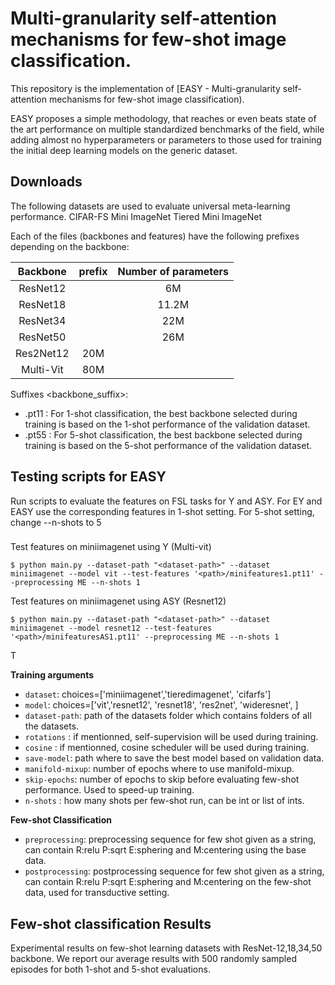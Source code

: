 #  Multi-granularity self-attention mechanisms for few-shot image classification.
This repository is the implementation of [EASY - Multi-granularity self-attention mechanisms for few-shot image classification).

EASY proposes a simple methodology, that reaches or even beats state of the art performance on multiple standardized benchmarks of the field, while adding almost no hyperparameters or parameters to those used for training the initial deep learning models on the generic dataset.

## Downloads 
The following datasets are used to evaluate universal meta-learning performance.
CIFAR-FS
Mini ImageNet
Tiered Mini ImageNet


Each of the files (backbones and features) have the following prefixes depending on the backbone: 

|  Backbone  | prefix | Number of parameters |  
|:--------:|:------------:|:------------:|
| ResNet12 | | 6M|
| ResNet18 | |11.2M|
| ResNet34 | |22M |
| ResNet50||26M |
| Res2Net12 | 20M|
| Multi-Vit | 80M|


Suffixes <backbone_suffix>: 
- .pt11 : For 1-shot classification, the best backbone selected during training is based on the 1-shot performance of the validation dataset.
- .pt55 : For 5-shot classification, the best backbone selected during training is based on the 5-shot performance of the validation dataset.

## Testing scripts for EASY
Run scripts to evaluate the features on FSL tasks for Y and ASY. For EY and EASY use the corresponding features in 1-shot setting. For 5-shot setting, change --n-shots to 5

### 
Test features on miniimagenet using Y (Multi-vit)

    $ python main.py --dataset-path "<dataset-path>" --dataset miniimagenet --model vit --test-features '<path>/minifeatures1.pt11' --preprocessing ME --n-shots 1

Test features on miniimagenet using ASY (Resnet12)

    $ python main.py --dataset-path "<dataset-path>" --dataset miniimagenet --model resnet12 --test-features '<path>/minifeaturesAS1.pt11' --preprocessing ME --n-shots 1

T

**Training arguments**
- `dataset`: choices=['miniimagenet','tieredimagenet', 'cifarfs']
- `model`: choices=['vit','resnet12', 'resnet18', 'res2net', 'wideresnet', ]
- `dataset-path`: path of the datasets folder which contains folders of all the datasets.
- `rotations` : if mentionned, self-supervision will be used during training.
- `cosine` : if mentionned, cosine scheduler will be used during training.
- `save-model`: path where to save the best model based on validation data.
- `manifold-mixup`: number of epochs where to use manifold-mixup.
- `skip-epochs`: number of epochs to skip before evaluating few-shot performance. Used to speed-up training.
- `n-shots` : how many shots per few-shot run, can be int or list of ints. 

**Few-shot Classification**
- `preprocessing`: preprocessing sequence for few shot given as a string, can contain R:relu P:sqrt E:sphering and M:centering using the base data.
- `postprocessing`: postprocessing sequence for few shot given as a string, can contain R:relu P:sqrt E:sphering and M:centering on the few-shot data, used for transductive setting.

## Few-shot classification Results

Experimental results on few-shot learning datasets with ResNet-12,18,34,50 backbone. We report our average results with 500 randomly sampled episodes for both 1-shot and 5-shot evaluations.

